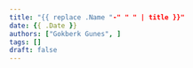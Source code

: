 ```yaml
---
title: "{{ replace .Name "-" " " | title }}"
date: {{ .Date }}
authors: ["Gokberk Gunes", ]
tags: []
draft: false
---
```

